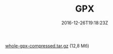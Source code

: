 ﻿---
title: GPX
date: 2016-12-26T19:18:23Z
---

[whole-gpx-compressed.tar.gz](/static/my-routes/as-the-first-settlers/gpx/whole-gpx-compressed.tar.gz) (12,8 Мб)